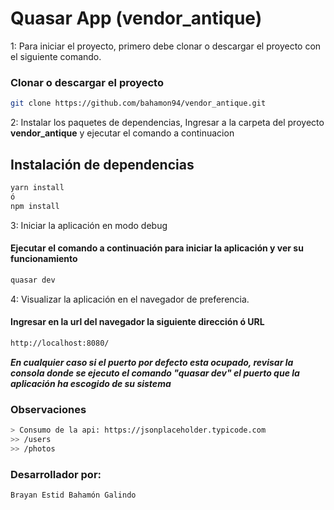# Quasar App (vendor_antique)

1: Para iniciar el proyecto, primero debe clonar o descargar el proyecto
con el siguiente comando.
### Clonar o descargar el proyecto
```bash
git clone https://github.com/bahamon94/vendor_antique.git
```

2: Instalar los paquetes de dependencias,
Ingresar a la carpeta del proyecto **vendor_antique** y ejecutar el comando a continuacion

## Instalación de dependencias
```bash
yarn install
ó
npm install
```
3: Iniciar la aplicación en modo debug
#### Ejecutar el comando a continuación para iniciar la aplicación y ver su funcionamiento
```bash
quasar dev
```
4: Visualizar la aplicación en el navegador de preferencia.
#### Ingresar en la url del navegador la siguiente dirección ó URL
```bash
http://localhost:8080/
```
***En cualquier caso si el puerto por defecto esta ocupado, revisar la consola donde se ejecuto el comando "quasar dev" el puerto que la
aplicación ha escogido de su sistema***

### Observaciones
```bash
> Consumo de la api: https://jsonplaceholder.typicode.com
>> /users
>> /photos
```

### Desarrollador por:
`Brayan Estid Bahamón Galindo`
